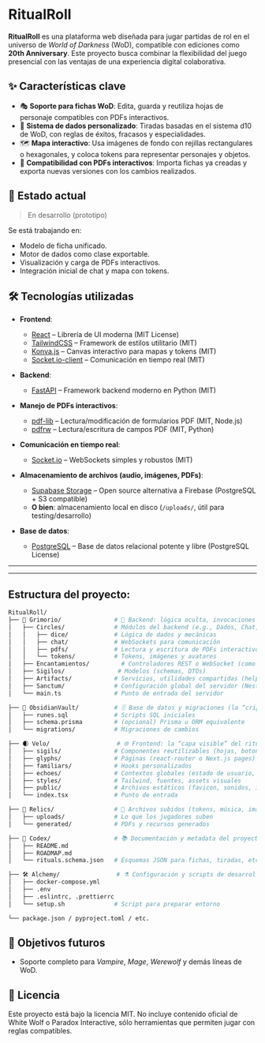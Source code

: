 # RitualRoll


**RitualRoll** es una plataforma web diseñada para jugar partidas de rol en el universo de *World of Darkness* (WoD), compatible con ediciones como **20th Anniversary**. Este proyecto busca combinar la flexibilidad del juego presencial con las ventajas de una experiencia digital colaborativa.


## ✨ Características clave

- 🎭 **Soporte para fichas WoD**: Edita, guarda y reutiliza hojas de personaje compatibles con PDFs interactivos.
- 🎲 **Sistema de dados personalizado**: Tiradas basadas en el sistema d10 de WoD, con reglas de éxitos, fracasos y especialidades.
- 🗺️ **Mapa interactivo**: Usa imágenes de fondo con rejillas rectangulares o hexagonales, y coloca tokens para representar personajes y objetos.
- 📄 **Compatibilidad con PDFs interactivos**: Importa fichas ya creadas y exporta nuevas versiones con los cambios realizados.

## 🚧 Estado actual

> En desarrollo (prototipo)

Se está trabajando en:
- Modelo de ficha unificado.
- Motor de dados como clase exportable.
- Visualización y carga de PDFs interactivos.
- Integración inicial de chat y mapa con tokens.


## 🛠️ Tecnologías utilizadas

- **Frontend**:  
  - [React](https://reactjs.org/) – Librería de UI moderna (MIT License)  
  - [TailwindCSS](https://tailwindcss.com/) – Framework de estilos utilitario (MIT)  
  - [Konva.js](https://konvajs.org/) – Canvas interactivo para mapas y tokens (MIT)  
  - [Socket.io-client](https://socket.io/) – Comunicación en tiempo real (MIT)

- **Backend**:  
  - [FastAPI](https://fastapi.tiangolo.com/) – Framework backend moderno en Python (MIT)  

- **Manejo de PDFs interactivos**:  
  - [pdf-lib](https://pdf-lib.js.org/) – Lectura/modificación de formularios PDF (MIT, Node.js)  
  - [pdfrw](https://github.com/pmaupin/pdfrw) – Lectura/escritura de campos PDF (MIT, Python)

- **Comunicación en tiempo real**:  
  - [Socket.io](https://socket.io/) – WebSockets simples y robustos (MIT)

- **Almacenamiento de archivos (audio, imágenes, PDFs)**:  
  - [Supabase Storage](https://supabase.com/) – Open source alternativa a Firebase (PostgreSQL + S3 compatible)  
  - **O bien**: almacenamiento local en disco (`/uploads/`, útil para testing/desarrollo)

- **Base de datos**:  
  - [PostgreSQL](https://www.postgresql.org/) – Base de datos relacional potente y libre (PostgreSQL License)  

---

---

## Estructura del proyecto:

```bash
RitualRoll/
├── 📜 Grimorio/               # 📖 Backend: lógica oculta, invocaciones API, controladores
│   ├── Circles/              # Módulos del backend (e.g., Dados, Chat, PDF, Mapas)
│   │   ├── dice/             # Lógica de dados y mecánicas
│   │   ├── chat/             # WebSockets para comunicación
│   │   ├── pdfs/             # Lectura y escritura de PDFs interactivos
│   │   └── tokens/           # Tokens, imágenes y avatares
│   ├── Encantamientos/         # Controladores REST o WebSocket (como routes o gateways)
│   ├── Sigilos/               # Modelos (schemas, DTOs)
│   ├── Artifacts/            # Servicios, utilidades compartidas (helpers)
│   ├── Sanctum/              # Configuración global del servidor (NestJS/FastAPI)
│   └── main.ts               # Punto de entrada del servidor

├── 🧱 ObsidianVault/          # 🗄️ Base de datos y migraciones (la “cripta” de datos)
│   ├── runes.sql             # Scripts SQL iniciales
│   ├── schema.prisma         # (opcional) Prisma u ORM equivalente
│   └── migrations/           # Migraciones de cambios

├── 🌒 Velo/                   # 🌐 Frontend: la “capa visible” del ritual
│   ├── sigils/               # Componentes reutilizables (hojas, botones de tiradas, etc.)
│   ├── glyphs/               # Páginas (react-router o Next.js pages)
│   ├── familiars/            # Hooks personalizados
│   ├── echoes/               # Contextos globales (estado de usuario, partida, etc.)
│   ├── styles/               # Tailwind, fuentes, assets visuales
│   ├── public/               # Archivos estáticos (favicon, sonidos, imágenes)
│   └── index.tsx             # Punto de entrada

├── 🧿 Relics/                 # 📁 Archivos subidos (tokens, música, imágenes, PDFs)
│   ├── uploads/              # Lo que los jugadores suben
│   └── generated/            # PDFs y recursos generados

├── 📖 Codex/                  # 📚 Documentación y metadata del proyecto
│   ├── README.md
│   ├── ROADMAP.md
│   └── rituals.schema.json   # Esquemas JSON para fichas, tiradas, etc.

├── 🛠️ Alchemy/                # ⚗️ Configuración y scripts de desarrollo
│   ├── docker-compose.yml
│   ├── .env
│   ├── .eslintrc, .prettierrc
│   └── setup.sh              # Script para preparar entorno

└── package.json / pyproject.toml / etc.
```

## 🔮 Objetivos futuros

- Soporte completo para *Vampire*, *Mage*, *Werewolf* y demás líneas de WoD.


## 📜 Licencia

Este proyecto está bajo la licencia MIT. No incluye contenido oficial de White Wolf o Paradox Interactive, sólo herramientas que permiten jugar con reglas compatibles.
